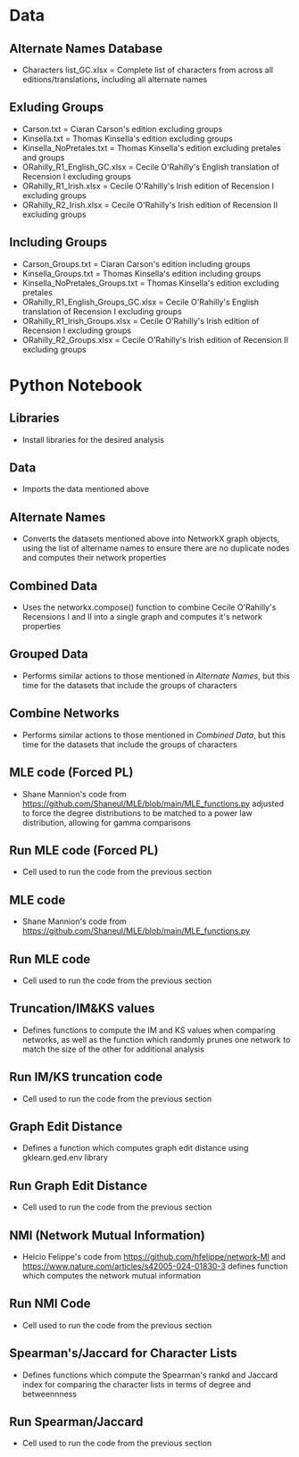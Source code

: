 # Data 
## Alternate Names Database 
  - Characters list_GC.xlsx = Complete list of characters from across all editions/translations, including all alternate names
## Exluding Groups 
  - Carson.txt = Ciaran Carson's edition excluding groups
  - Kinsella.txt = Thomas Kinsella's edition excluding groups
  - Kinsella_NoPretales.txt = Thomas Kinsella's edition excluding pretales and groups
  - ORahilly_R1_English_GC.xlsx = Cecile O'Rahilly's English translation of Recension I excluding groups
  - ORahilly_R1_Irish.xlsx = Cecile O'Rahilly's Irish edition of Recension I excluding groups
  - ORahilly_R2_Irish.xlsx = Cecile O'Rahilly's Irish edition of Recension II excluding groups
## Including Groups 
  - Carson_Groups.txt = Ciaran Carson's edition including groups
  - Kinsella_Groups.txt = Thomas Kinsella's edition including groups
  - Kinsella_NoPretales_Groups.txt = Thomas Kinsella's edition excluding pretales
  - ORahilly_R1_English_Groups_GC.xlsx = Cecile O'Rahilly's English translation of Recension I excluding groups
  - ORahilly_R1_Irish_Groups.xlsx = Cecile O'Rahilly's Irish edition of Recension I excluding groups
  - ORahilly_R2_Groups.xlsx = Cecile O'Rahilly's Irish edition of Recension II excluding groups

# Python Notebook 
## Libraries
  - Install libraries for the desired analysis
## Data
  - Imports the data mentioned above
## Alternate Names 
  - Converts the datasets mentioned above into NetworkX graph objects, using the list of altername names to ensure there are no duplicate nodes and computes their network properties
## Combined Data 
  - Uses the networkx.compose() function to combine Cecile O'Rahilly's Recensions I and II into a single graph and computes it's network properties
## Grouped Data  
  - Performs similar actions to those mentioned in _Alternate Names_, but this time for the datasets that include the groups of characters
## Combine Networks 
  - Performs similar actions to those mentioned in  _Combined Data_,  but this time for the datasets that include the groups of characters
## MLE code (Forced PL)
  - Shane Mannion's code from https://github.com/Shaneul/MLE/blob/main/MLE_functions.py adjusted to force the degree distributions to be matched to a power law distribution, allowing for gamma comparisons
## Run MLE code (Forced PL)
  - Cell used to run the code from the previous section
## MLE code 
  - Shane Mannion's code from https://github.com/Shaneul/MLE/blob/main/MLE_functions.py
## Run MLE code 
  - Cell used to run the code from the previous section
## Truncation/IM&KS values 
  - Defines functions to compute the IM and KS values when comparing networks, as well as the function which randomly prunes one network to match the size of the other for additional analysis
## Run IM/KS truncation code
  - Cell used to run the code from the previous section
## Graph Edit Distance
  - Defines a function which computes graph edit distance using gklearn.ged.env library
## Run Graph Edit Distance
  - Cell used to run the code from the previous section
## NMI (Network Mutual Information)
  - Helcio Felippe's code from https://github.com/hfelippe/network-MI and https://www.nature.com/articles/s42005-024-01830-3 defines function which computes the network mutual information
## Run NMI Code
  - Cell used to run the code from the previous section
## Spearman's/Jaccard for Character Lists
  - Defines functions which compute the Spearman's rankd and Jaccard index for comparing the character lists in terms of degree and betweennness
## Run Spearman/Jaccard
  - Cell used to run the code from the previous section

